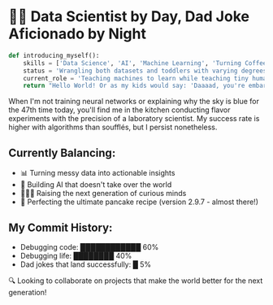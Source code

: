 # 👨‍💻 Data Scientist by Day, Dad Joke Aficionado by Night

```python
def introducing_myself():
    skills = ['Data Science', 'AI', 'Machine Learning', 'Turning Coffee into Code']
    status = 'Wrangling both datasets and toddlers with varying degrees of success'
    current_role = 'Teaching machines to learn while teaching tiny humans to human'
    return "Hello World! Or as my kids would say: 'Daaaad, you're embarrassing me!'"
```

When I'm not training neural networks or explaining why the sky is blue for the 47th time today, you'll find me in the kitchen conducting flavor experiments with the precision of a laboratory scientist. My success rate is higher with algorithms than soufflés, but I persist nonetheless.

## Currently Balancing:
- 📊 Turning messy data into actionable insights
- 🤖 Building AI that doesn't take over the world
- 👨‍👧‍👦 Raising the next generation of curious minds
- 🍳 Perfecting the ultimate pancake recipe (version 2.9.7 - almost there!)

## My Commit History:
- Debugging code: ████████████ 60%
- Debugging life: ████████ 40%
- Dad jokes that land successfully: █ 5%

🔍 Looking to collaborate on projects that make the world better for the next generation!
